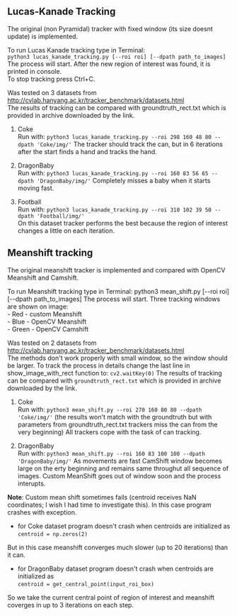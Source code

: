 ## Lucas-Kanade Tracking
The original (non Pyramidal) tracker with fixed window (its size doesnt update) is implemented.  

To run Lucas Kanade tracking type in Terminal:   
```python3 lucas_kanade_tracking.py [--roi roi] [--dpath path_to_images] ```   
The process will start. After the new region of interest was found, it is printed in console.  
To stop tracking press Ctrl+C.  


Was tested on 3 datasets from http://cvlab.hanyang.ac.kr/tracker_benchmark/datasets.html   
The results of tracking can be compared with groundtruth_rect.txt which is provided in archive downloaded by the link.  

1. Coke  
 Run with: ```python3 lucas_kanade_tracking.py --roi 298 160 48 80 --dpath 'Coke/img/'``` 
 The tracker should track the can, but in 6 iterations after the start finds a hand and tracks the hand.   

2. DragonBaby  
    Run with: ```python3 lucas_kanade_tracking.py --roi 160 83 56 65 --dpath 'DragonBaby/img/'```
    Completely misses a baby when it starts moving fast.

3. Football  
    Run with: ```python3 lucas_kanade_tracking.py --roi 310 102 39 50 --dpath 'Football/img/'```  
    On this dataset tracker performs the best because the region of interest changes a little on each iteration.
    
    
## Meanshift tracking
The original meanshift tracker is implemented and compared with OpenCV Meanshift and Camshift.

To run Meanshift tracking type in Terminal: python3 mean_shift.py [--roi roi] [--dpath path_to_images]
The process will start. Three tracking windows are shown on image:  
    - Red - custom Meanshift  
    - Blue - OpenCV Meanshift  
    - Green - OpenCV Camshift  

Was tested on 2 datasets from http://cvlab.hanyang.ac.kr/tracker_benchmark/datasets.html   
The methods don't work properly with small window, so the window should be larger.
To track the process in details change the last line in show_image_with_rect function to: ```cv2.waitKey(0)```
The results of tracking can be compared with ```groundtruth_rect.txt``` which is provided in archive downloaded by the link.  

1. Coke  
    Run with: ```python3 mean_shift.py --roi 270 160 80 80 --dpath 'Coke/img/'```
    (the results won't match with the groundtruth but with parameters from groundtruth_rect.txt trackers miss the can from the very beginning)
    All trackers cope with the task of can tracking.    

2. DragonBaby  
    Run with: ```python3 mean_shift.py --roi 160 83 100 100 --dpath 'DragonBaby/img/'```
    As movements are fast CamShift window becomes large on the erty beginning and remains same throughut all sequence of images.
    Custom MeanShift goes out of window soon and the process interupts.

**Note**: 
Custom mean shift sometimes fails (centroid receives NaN coordinates; I wish I had time to investigate this). In this case program crashes with exception.
  
- for Coke dataset program doesn't crash when centroids are initialized as 
```centroid = np.zeros(2)```

But in this case meanshift converges much slower (up to 20 iterations) than it can.

- for DragonBaby dataset program doesn't crash when centroids are initialized as   
```centroid = get_central_point(input_roi_box)```

So we take the current central point of region of interest and meanshift coverges in up to 3 iterations on each step.
